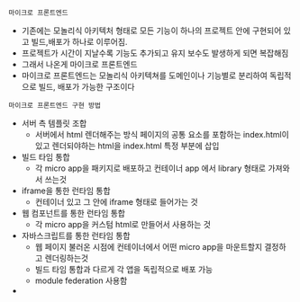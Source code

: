 ```마이크로 프론트엔드```
* 기존에는 모놀리식 아키텍처 형태로 모든 기능이 하나의 프로젝트 안에 구현되어 있고 빌드,배포가 하나로 이루어짐.
* 프로젝트가 시간이 지날수록 기능도 추가되고 유지 보수도 발생하게 되면 복잡해짐
* 그래서 나온게 마이크로 프론트엔드
* 마이크로 프론트엔드는 모놀리식 아키텍쳐를 도메인이나 기능별로 분리하여 독립적으로 빌드, 배포가 가능한 구조이다

``` 마이크로 프론트엔드 구현 방법 ```
* 서버 측 템플릿 조합
  * 서버에서 html 렌더해주는 방식 페이지의 공통 요소를 포함하는 index.html이 있고 렌더되야하는 html을 index.html 특정 부분에 삽입 
* 빌드 타임 통합
  * 각 micro app을 패키지로 배포하고 컨테이너 app 에서 library 형태로 가져와서 쓰는것
* iframe을 통한 런타임 통합
  * 컨테이너 있고 그 안에 iframe 형태로 들어가는 것
* 웹 컴포넌트를 통한 런타임 통합
  * 각 micro app을 커스텀 html로 만들어서 사용하는 것
* 자바스크립트를 통한 런타임 통합
  * 웹 페이지 불러온 시점에 컨테이너에서 어떤 micro app을 마운트할지 결정하고 렌더링하는것
  * 빌드 타임 통합과 다르게 각 앱을 독립적으로 배포 가능
  * module federation 사용함
* 